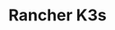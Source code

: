 ---
type: docs
title: "Rancher K3s"
linkTitle: "Rancher K3s"
weight: 5
description: >-
  These examples deploy Rancher k3s on an Azure VM or VMware and onboards the cluster with Azure Arc.
---